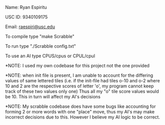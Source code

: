 Name: Ryan Espiritu

USC ID: 9340109175

Email: raespiri@usc.edu

To compile type "make Scrabble"

To run type "./Scrabble config.txt"

To use an AI type CPUS/cpus or CPUL/cpul

*NOTE: I used my own codebase for this project not the one provided

*NOTE: when init file is present, I am unable to account for the differing 
values of same lettered tiles (i.e. if the init-file had tiles o-10 and o-2 
where 10 and 2 are the respective scores of letter 'o', my program cannot 
keep track of these two values only one) Thus all my "o" tile score values 
would be 10. This in turn will affect my AI's decisions

*NOTE: My scrabble codebase does have some bugs like accounting for forming
2 or more words with one "place" move, thus my AI's may make incorrect 
decisions due to this. However I believe my AI logic to be correct.

